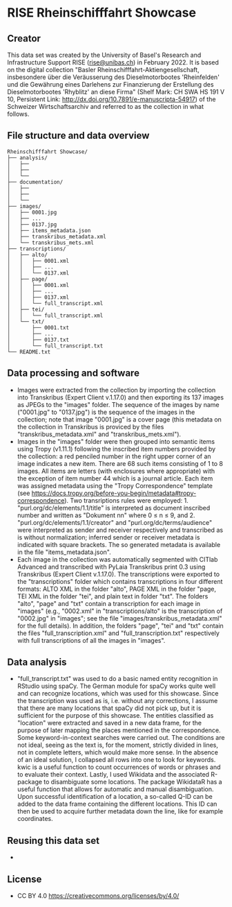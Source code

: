 # RISE Rheinschifffahrt Showcase

## Creator

This data set was created by the University of Basel's Research and Infrastructure Support RISE (rise@unibas.ch) in February 2022. It is based on the digital collection "Basler Rheinschifffahrt-Aktiengesellschaft, insbesondere über die Veräusserung des Dieselmotorbootes 'Rheinfelden' und die Gewährung eines Darlehens zur Finanzierung der Erstellung des Dieselmotorbootes 'Rhyblitz' an diese Firma" (Shelf Mark: CH SWA HS 191 V 10, Persistent Link: http://dx.doi.org/10.7891/e-manuscripta-54917) of the Schweizer Wirtschaftsarchiv and referred to as the collection in what follows.

## File structure and data overview

```
Rheinschifffahrt Showcase/
├── analysis/
│   ├── 
│   ├── 
│   └── 
├── documentation/
│   ├── 
│   ├── 
│   └── 
├── images/
│   ├── 0001.jpg
│   ├── ...
│   ├── 0137.jpg
│   ├── items_metadata.json
│   ├── transkribus_metadata.xml
│   └── transkribus_mets.xml
├── transcriptions/
│   ├── alto/
│   │   ├── 0001.xml
│   │   ├── ...
│   │   └── 0137.xml
│   ├── page/
│   │   ├── 0001.xml
│   │   ├── ...
│   │   ├── 0137.xml
│   │   └── full_transcript.xml
│   ├── tei/
│   │   └── full_transcript.xml
│   └── txt/
│       ├── 0001.txt
│       ├── ...
│       ├── 0137.txt
│       └── full_transcript.txt
└── README.txt
```

## Data processing and software

- Images were extracted from the collection by importing the collection into Transkribus (Expert Client v.1.17.0) and then exporting its 137 images as JPEGs to the "images" folder. The sequence of the images by name ("0001.jpg" to "0137.jpg") is the sequence of the images in the collection; note that image "0001.jpg" is a cover page (this metadata on the collection in Transkribus is proviced by the files "transkribus_metadata.xml" and "transkribus_mets.xml"). 
- Images in the "images" folder were then grouped into semantic items using Tropy (v1.11.1) following the inscribed item numbers provided by the collection: a red penciled number in the right upper corner of an image indicates a new item. There are 68 such items consisting of 1 to 8 images. All items are letters (with enclosures where appropriate) with the exception of item number 44 which is a journal article. Each item was assigned metadata using the "Tropy Correspondence" template (see https://docs.tropy.org/before-you-begin/metadata#tropy-correspondence). Two transriptions rules were employed: 1. "purl.org/dc/elements/1.1/title" is interpreted as document inscribed number and written as "Dokument nn" where 0 ≤ n ≤ 9, and 2. "purl.org/dc/elements/1.1/creator" and "purl.org/dc/terms/audience" were interpreted as sender and receiver respectively and transcribed as is without normalization; inferred sender or receiver metadata is indicated with square brackets. The so generated metadata is available in the file "items_metadata.json".
- Each image in the collection was automatically segmented with CITlab Advanced and transcribed with PyLaia Transkribus print 0.3 using Transkribus (Expert Client v.1.17.0). The transcriptions were exported to the "transcriptions" folder which contains transcriptions in four different formats: ALTO XML in the folder "alto", PAGE XML in the folder "page, TEI XML in the folder "tei", and plain text in folder "txt". The folders "alto", "page" and "txt" contain a transcription for each image in "images" (e.g., "0002.xml" in "transcriptions/alto" is the transcription of "0002.jpg" in "images"; see the file "images/transkribus_metadata.xml" for the full details). In addition, the folders "page", "tei" and "txt" contain the files "full_transcription.xml" and "full_transcription.txt" respectively with full transcriptions of all the images in "images".

## Data analysis

- "full_transcript.txt" was used to do a basic named entity recognition in RStudio using spaCy. The German module for spaCy works quite well and can recognize locations, which was used for this showcase. Since the transcription was used as is, i.e. without any corrections, I assume that there are many locations that spaCy did not pick up, but it is sufficient for the purpose of this showcase. The entities classified as "location" were extracted and saved in a new data frame, for the purpose of later mapping the places mentioned in the correspondence.
Some keyword-in-context searches were carried out. The conditions are not ideal, seeing as the text is, for the moment, strictly divided in lines, not in complete letters, which would make more sense. In the absence of an ideal solution, I collapsed all rows into one to look for keywords. kwic is a useful function to count occurrences of words or phrases and to evaluate their context.
Lastly, I used Wikidata and the associated R-package to disambiguate some locations. The package WikidataR has a useful function that allows for automatic and manual disambiguation. Upon successful identification of a location, a so-called Q-ID can be added to the data frame containing the different locations. This ID can then be used to acquire further metadata down the line, like for example coordinates.


## Reusing this data set

- 

## License

- CC BY 4.0 https://creativecommons.org/licenses/by/4.0/